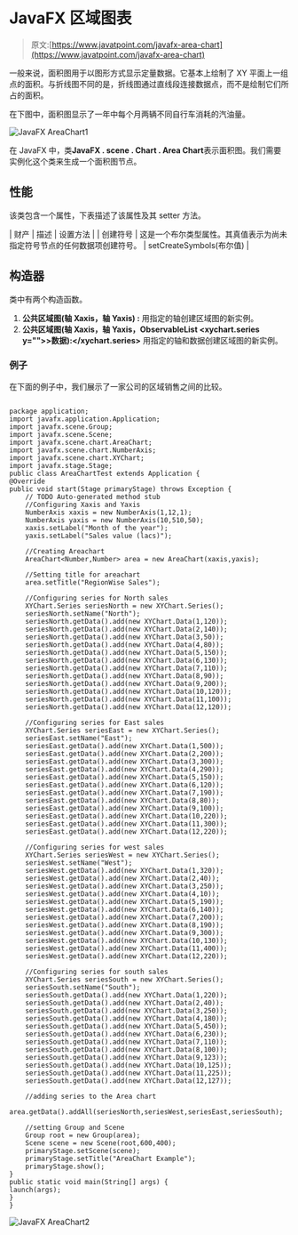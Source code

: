 # JavaFX 区域图表

> 原文:[https://www.javatpoint.com/javafx-area-chart](https://www.javatpoint.com/javafx-area-chart)

一般来说，面积图用于以图形方式显示定量数据。它基本上绘制了 XY 平面上一组点的面积。与折线图不同的是，折线图通过直线段连接数据点，而不是绘制它们所占的面积。

在下图中，面积图显示了一年中每个月两辆不同自行车消耗的汽油量。

![JavaFX AreaChart1](../Images/2b9bb2a903468f981f48f9960a2016c3.png)

在 JavaFX 中，类**JavaFX . scene . Chart . Area Chart**表示面积图。我们需要实例化这个类来生成一个面积图节点。

## 性能

该类包含一个属性，下表描述了该属性及其 setter 方法。

| 财产 | 描述 | 设置方法 |
| 创建符号 | 这是一个布尔类型属性。其真值表示为尚未指定符号节点的任何数据项创建符号。 | setCreateSymbols(布尔值) |

## 构造器

类中有两个构造函数。

1.  **公共区域图(轴 <x>Xaxis，轴 <y>Yaxis) :</y></x>** 用指定的轴创建区域图的新实例。
2.  **公共区域图(轴 <x>Xaxis，轴 <y>Yaxis，ObservableList <xychart.series y="">>数据):</xychart.series></y></x>** 用指定的轴和数据创建区域图的新实例。

### 例子

在下面的例子中，我们展示了一家公司的区域销售之间的比较。

```

package application;
import javafx.application.Application;
import javafx.scene.Group;
import javafx.scene.Scene;
import javafx.scene.chart.AreaChart;
import javafx.scene.chart.NumberAxis;
import javafx.scene.chart.XYChart;
import javafx.stage.Stage;
public class AreaChartTest extends Application {
@Override
public void start(Stage primaryStage) throws Exception {
	// TODO Auto-generated method stub
	//Configuring Xaxis and Yaxis
	NumberAxis xaxis = new NumberAxis(1,12,1);
	NumberAxis yaxis = new NumberAxis(10,510,50);
	xaxis.setLabel("Month of the year");
	yaxis.setLabel("Sales value (lacs)");

	//Creating Areachart
	AreaChart<Number,Number> area = new AreaChart(xaxis,yaxis);

	//Setting title for areachart 
	area.setTitle("RegionWise Sales");

	//Configuring series for North sales 
	XYChart.Series seriesNorth = new XYChart.Series();
	seriesNorth.setName("North");
	seriesNorth.getData().add(new XYChart.Data(1,120));
	seriesNorth.getData().add(new XYChart.Data(2,140));
	seriesNorth.getData().add(new XYChart.Data(3,50));
	seriesNorth.getData().add(new XYChart.Data(4,80));
	seriesNorth.getData().add(new XYChart.Data(5,150));
	seriesNorth.getData().add(new XYChart.Data(6,130));
	seriesNorth.getData().add(new XYChart.Data(7,110));
	seriesNorth.getData().add(new XYChart.Data(8,90));
	seriesNorth.getData().add(new XYChart.Data(9,200));
	seriesNorth.getData().add(new XYChart.Data(10,120));
	seriesNorth.getData().add(new XYChart.Data(11,100));
	seriesNorth.getData().add(new XYChart.Data(12,120));

	//Configuring series for East sales 
	XYChart.Series seriesEast = new XYChart.Series();
	seriesEast.setName("East");
	seriesEast.getData().add(new XYChart.Data(1,500));
	seriesEast.getData().add(new XYChart.Data(2,200));
	seriesEast.getData().add(new XYChart.Data(3,300));
	seriesEast.getData().add(new XYChart.Data(4,290));
	seriesEast.getData().add(new XYChart.Data(5,150));
	seriesEast.getData().add(new XYChart.Data(6,120));
	seriesEast.getData().add(new XYChart.Data(7,190));
	seriesEast.getData().add(new XYChart.Data(8,80));
	seriesEast.getData().add(new XYChart.Data(9,100));
	seriesEast.getData().add(new XYChart.Data(10,220));
	seriesEast.getData().add(new XYChart.Data(11,300));
	seriesEast.getData().add(new XYChart.Data(12,220));

	//Configuring series for west sales 
	XYChart.Series seriesWest = new XYChart.Series();
	seriesWest.setName("West");
	seriesWest.getData().add(new XYChart.Data(1,320));
	seriesWest.getData().add(new XYChart.Data(2,40));
	seriesWest.getData().add(new XYChart.Data(3,250));
	seriesWest.getData().add(new XYChart.Data(4,10));
	seriesWest.getData().add(new XYChart.Data(5,190));
	seriesWest.getData().add(new XYChart.Data(6,140));
	seriesWest.getData().add(new XYChart.Data(7,200));
	seriesWest.getData().add(new XYChart.Data(8,190));
	seriesWest.getData().add(new XYChart.Data(9,300));
	seriesWest.getData().add(new XYChart.Data(10,130));
	seriesWest.getData().add(new XYChart.Data(11,400));
	seriesWest.getData().add(new XYChart.Data(12,220));

	//Configuring series for south sales
	XYChart.Series seriesSouth = new XYChart.Series();
	seriesSouth.setName("South");
	seriesSouth.getData().add(new XYChart.Data(1,220));
	seriesSouth.getData().add(new XYChart.Data(2,40));
	seriesSouth.getData().add(new XYChart.Data(3,250));
	seriesSouth.getData().add(new XYChart.Data(4,180));
	seriesSouth.getData().add(new XYChart.Data(5,450));
	seriesSouth.getData().add(new XYChart.Data(6,230));
	seriesSouth.getData().add(new XYChart.Data(7,110));
	seriesSouth.getData().add(new XYChart.Data(8,100));
	seriesSouth.getData().add(new XYChart.Data(9,123));
	seriesSouth.getData().add(new XYChart.Data(10,125));
	seriesSouth.getData().add(new XYChart.Data(11,225));
	seriesSouth.getData().add(new XYChart.Data(12,127));

	//adding series to the Area chart 
	area.getData().addAll(seriesNorth,seriesWest,seriesEast,seriesSouth);

	//setting Group and Scene 
	Group root = new Group(area);
	Scene scene = new Scene(root,600,400);
	primaryStage.setScene(scene);
	primaryStage.setTitle("AreaChart Example");
	primaryStage.show();
}
public static void main(String[] args) {
launch(args);	
}
}

```

![JavaFX AreaChart2](../Images/70b88b9399bda48dfcef3f8ab2abd01f.png)